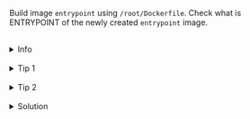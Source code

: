 Build image `entrypoint` using `/root/Dockerfile`.
Check what is ENTRYPOINT of the newly created `entrypoint` image.

<br>
<details><summary>Info</summary>
<br>

```plain
Documentation: https://docs.docker.com/engine/reference/builder/#entrypoint

You can use the ENTRYPOINT to set fairly stable default commands 
and arguments and then use either form of CMD to set 
additional defaults that are more likely to be changed.
```

</details>

<br>
<details><summary>Tip 1</summary>
<br>

```plain
Use docker run --rm cmd-image to remove container after it finished.

Use docker inspect <image-name> to get details about the image's CMD and ENTRYPOINT.
```

</details>

<br>
<details><summary>Tip 2</summary>
<br>

```plain
Once ENTRYPOINT is set, any CMD overwrites, 
without altering the ENTRYPOINT, will be interpreted as additional parameters.
(Compare output of the overwriting CMD here with the previous step)
```

</details>


<br>
<details><summary>Solution</summary>
<br>

<br>

Build docker image `/root/Dockerfile`:

<br>

```plain
cat <<EOF >> /root/Dockerfile
FROM ubuntu:latest
ENTRYPOINT ["echo", "Hello, World!"]
EOF
```{{exec}}

```plain
docker build -t entrypoint .
```{{exec}}

<br>


<br>

Run the container with default values:

<br>

```plain
docker run entrypoint
```{{exec}}

<br>

Run the container with updated ENTRYPOINT command:

<br>

```plain
docker run entrypoint "Goodbye, World!"
```{{exec}}


</details>